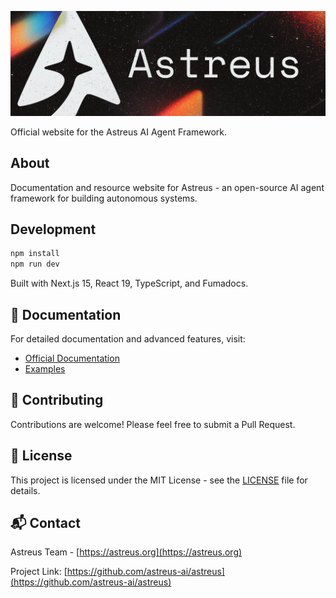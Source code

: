 ![Astreus](public/docs/intro.webp)

Official website for the Astreus AI Agent Framework.

## About

Documentation and resource website for Astreus - an open-source AI agent framework for building autonomous systems.

## Development

```bash
npm install
npm run dev
```

Built with Next.js 15, React 19, TypeScript, and Fumadocs.

## 📖 Documentation

For detailed documentation and advanced features, visit:
- [Official Documentation](https://astreus.org/docs)
- [Examples](https://astreus.org/docs/examples)

## 🤝 Contributing

Contributions are welcome! Please feel free to submit a Pull Request.

## 📄 License

This project is licensed under the MIT License - see the [LICENSE](LICENSE) file for details.

## 📬 Contact

Astreus Team - [https://astreus.org](https://astreus.org)

Project Link: [https://github.com/astreus-ai/astreus](https://github.com/astreus-ai/astreus) 
